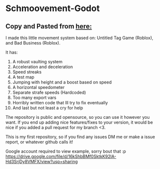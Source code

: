 # Schmoovement-Godot


## Copy and Pasted from [here:](https://forum.godotengine.org/t/3d-schmovement-system-showcase/97992/2)

I made this little movement system based on: Untitled Tag Game (Roblox), and Bad Business (Roblox).

It has:
1. A robust vaulting system
2. Acceleration and deceleration
3. Speed streaks
4. A test map
5. Jumping with height and a boost based on speed
6. A horizontal speedometer 
7. Separate strafe speeds (Hardcoded)
8. Too many export vars
9. Horribly written code that Ill try to fix eventually
10. And last but not least a cry for help

The repository is public and opensource, so you can use it however you want.
If you end up adding nice features/fixes to your version, it would be nice if you added a pull request for my branch <3.

This is my first repository, so if you find any issues DM me or make a issue report, or whatever github calls it!

Google account required to view example, sorry bout that :p
https://drive.google.com/file/d/16kShbBMf0SktkK92lA-Hd3SrjDy8VMFX/view?usp=sharing
